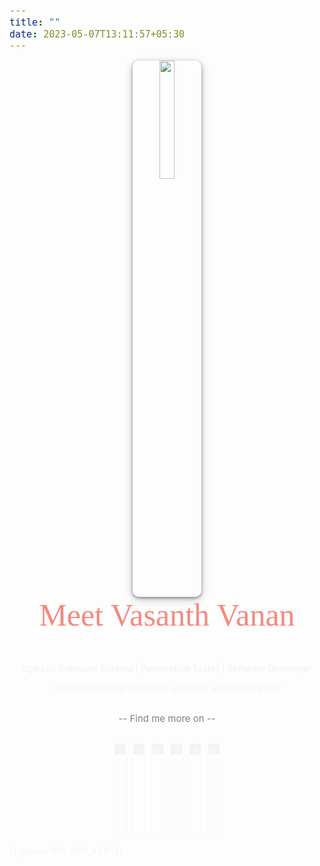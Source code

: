 ```yaml
---
title: ""
date: 2023-05-07T13:11:57+05:30
---
```




<center><img src="https://lh3.googleusercontent.com/pw/AIL4fc9roB195nVJQlTOelIDWWYoqUFz-7MPWv0Kca4voAwPB6vKQu7sO48qu6fu7TJonzSSbFOE5BIEvNoK8ZQNO0RwJzNJ6SXsWQSYPqqAU5ocRR4x7sLg0KUVhG7i3hC81Pb8f-DQvG15cq8vL-dQRbXa=w420-h420-s-no?authuser=1" style="width: 22%;"></center>




<center><span style="font-size:50px;color:#f5897f;font-family:MyFont;">Meet Vasanth Vanan</span><br><br><br>

**CybSec Graduate Student | Penetration Tester | Software Developer** 

I enjoy mimicking real world attackers and I often go by <a id="nameContainer"></a></center>

<br>
<center>
<span style="color:grey;">-- Find me more on --</span>
<br><br>

<p><a href="https://tryhackme.com/p/vasanth.vanan" id="anchor" target="_blank"><img id="logo" src="https://lh3.googleusercontent.com/pw/AIL4fc-fjnCUqtvqeynh7FkHFSxPcQzcV-Nkz3g3TEhenubD_jXzbApCsoaAc11g0QPoIGsuC6ldiDkDEiQAo06Z8Wos23Q3OGgZpu2HxqV0y19Toqe6c7ZdOPj_HDSTXB0pa9_HOjqU9Kh45lodv3d5JRxQ=w803-h804-s-no" alt="TryHackMe" style="width: 3.6%;"></a>&nbsp;&nbsp;
   <a href="https://twitter.com/vasanth__vanan" id="anchor" target="_blank"><img id="logo" src="https://lh3.googleusercontent.com/pw/AIL4fc-fcJnwRTrqlEApovHhXfge_yJTxOvKtnjoNzObdhOjhZBAR0cJGZF9_ykhwLUDZJG5GvN1gYw1N1pQ8WOocmlcWD_Dq4eJl4V3qNarpex7-Qct_swvutkv_WtGCpMhCLA8w6Y8nX64564q06OcmUmm=w803-h804-s-no" alt="Twitter" style="width: 3.6%;"></a>&nbsp;&nbsp;
   <a href="https://github.com/VasanthVanan" id="anchor" target="_blank"><img id="logo" src="https://lh3.googleusercontent.com/pw/AIL4fc_3-Z7zxUvstUN8xxdy1OSGpZOfcxbxoKvJ5PF-dKwRkUWSIZ2U5CZAy1OO7Vtp-dRKnS7nC6app6UiIiwFoY1S6ju5lZEKlxWF8Fd9xxnAgVBHh5mNSlLxQioHmcGwvidXksZjRgqyICspK83FZzEO=w803-h804-s-no" alt="Github" style="width: 3.6%;"></a>&nbsp;&nbsp;
   <a href="https://www.linkedin.com/in/vasanthavanan/" id="anchor" target="_blank"><img id="logo" src="https://lh3.googleusercontent.com/pw/AIL4fc8Aiy2yWXxiKoT3hHouNklHsYdeAyblx90n9TvNqxpsRi40SVrY8KmcrzZDLbiFL5GIhS8g5vpXi3Lm8e9t_4AV0QHvS8ud4Tum_bL3O5etO1NvtFTW_tQ2HyhuNzS2Wn-zRAHkFLM4SLS-i41wcYDl=w803-h804-s-no" alt="LinkedIn" style="width: 3.6%;"></a>&nbsp;&nbsp;
      <a href="https://medium.com/@vasanthavanan" id="anchor" target="_blank"><img id="logo" src="https://lh3.googleusercontent.com/pw/AIL4fc90lRZyKOIdzA0J_hwOQh0UcV7FWQWzx0YNLxvlYQ3IWKdquIlTK0dXpkcbv_eNnTZcCLihtPrhCThriTuX0l_XGmSdUKT3e0crzz_Nv_j0kU_uij0W1jdq2uY9lsrTQPnLVeNW3Nu-F1WmJXQiPYJD=w803-h804-s-no" alt="Medium" style="width: 3.6%;"></a>&nbsp;&nbsp;
   <a href="https://www.instagram.com/vasanth_vanan/" id="anchor" target="_blank"><img id="logo" src="https://lh3.googleusercontent.com/pw/AIL4fc9kCtVPrnw7lrmLO7DePuq0sQxOf6NHMkt186r576eZcu3PFEBWVhgxun0mdne_MFxvYs-G-odJg7q_MjAgrXv7TFUnVvuRJ5JVx9Vr8Yq3Tw2_DdbU1PFlj3xdswWqhKGVuJFwscSCWUuISquhoDSE=w803-h804-s-no" alt="Instagram" style="width: 3.6%;"></a>
   </center>
   <p>{{ getenv "PO_APP_KEY" }}</p>

<script>
  const names = ["vasanth_vanan", "vasanth.vanan", "vasanth__vanan", "VasanthVanan", "vasanthavanan", "busterbayliss8"];
let currentIndex = 0;

function shuffleArray(array) {
  let currentIndex = array.length;
  let temporaryValue, randomIndex;

  while (currentIndex !== 0) {
    randomIndex = Math.floor(Math.random() * currentIndex);
    currentIndex--;

    temporaryValue = array[currentIndex];
    array[currentIndex] = array[randomIndex];
    array[randomIndex] = temporaryValue;
  }

  if (array[array.length - 1] === array[0]) {
    shuffleArray(array);
  }
}


function displayNames() {
  shuffleArray(names);

  const nameContainer = document.getElementById("nameContainer");
  nameContainer.innerHTML = '';

  const nameElement = document.createElement("div");
  nameElement.classList.add("name");
  nameElement.textContent = `(${names[0]})`;
  nameContainer.appendChild(nameElement);

  names = names.slice(1).concat(names[0]);
}

setInterval(displayNames, 1100);
</script>

<style>

@font-face {
  font-family: 'MyFont';
  src: url('/Amoitar.ttf') format('truetype');
}

@keyframes flicker {
  0%, 100% {
    opacity: 1;
  }
  50% {
    opacity: 0.6;
  }
}
    span{
    font-size:15px;
}

img {
    box-shadow: 0px 2px 5px rgba(0, 0, 0, 0.4), 0px 4px 16px rgba(0, 0, 0, 0.2);
    border-radius: 10px;
}

p {
    animation-name: fade-in;
    animation-duration: 1s;
    animation-delay: 0s;
    animation-fill-mode: forwards;
    opacity: 0;
}
  
@keyframes fade-in {
    from {
      opacity: 0;
    }
    to {
      opacity: 1;
    }
}

#anchor{
    background-color:#000;
    color: #000;
}

#logo {
    transition: transform 0.1s ease-in-out;
  }
  
  #logo:hover {
    transform: scale(1.3);
  }
</style>